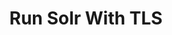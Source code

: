 ---
title: Run Solr With TLS
menu:
  docs_{{ .version }}:
    identifier: sl-reconfigure
    name: Reconfigure
    parent: sl-solr-guides
    weight: 26
menu_name: docs_{{ .version }}
---